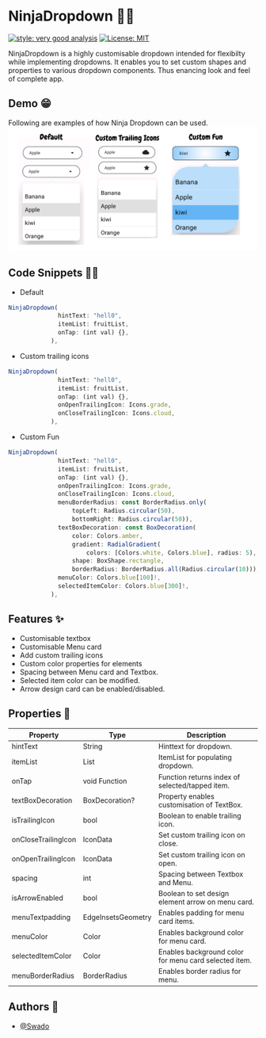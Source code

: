 
# NinjaDropdown 🐱‍👤

[![style: very good analysis](https://img.shields.io/badge/style-very_good_analysis-B22C89.svg)](https://pub.dev/packages/very_good_analysis)
[![License: MIT](https://img.shields.io/badge/License-MIT-yellow.svg)](https://opensource.org/licenses/MIT)

NinjaDropdown is a highly customisable dropdown intended for flexibilty while implementing dropdowns.
It enables you to set custom shapes and properties to various dropdown components. Thus enancing look
and feel of complete app.


## Demo 😁

Following are examples of how Ninja Dropdown can be used.
<img src="https://github.com/Swado/ninja_dropdown/raw/master/screenshots/NinjaDropdown.png" alt="drawing" width="700"/>


## Code Snippets 🐱‍💻
* Default

```javascript
NinjaDropdown(
              hintText: "hell0",
              itemList: fruitList,
              onTap: (int val) {},
            ),
```
* Custom trailing icons

```javascript
NinjaDropdown(
              hintText: "hell0",
              itemList: fruitList,
              onTap: (int val) {},
              onOpenTrailingIcon: Icons.grade,
              onCloseTrailingIcon: Icons.cloud,
            ),
```
* Custom Fun

```javascript
NinjaDropdown(
              hintText: "hell0",
              itemList: fruitList,
              onTap: (int val) {},
              onOpenTrailingIcon: Icons.grade,
              onCloseTrailingIcon: Icons.cloud,
              menuBorderRadius: const BorderRadius.only(
                  topLeft: Radius.circular(50),
                  bottomRight: Radius.circular(50)),
              textBoxDecoration: const BoxDecoration(
                  color: Colors.amber,
                  gradient: RadialGradient(
                      colors: [Colors.white, Colors.blue], radius: 5),
                  shape: BoxShape.rectangle,
                  borderRadius: BorderRadius.all(Radius.circular(10))),
              menuColor: Colors.blue[100]!,
              selectedItemColor: Colors.blue[300]!,
            ),
```


## Features ✨

- Customisable textbox
- Customisable Menu card
- Add custom trailing icons
- Custom color properties for elements
- Spacing between Menu card and Textbox.
- Selected item color can be modified.
- Arrow design card can be enabled/disabled.

## Properties 💖

| Property             | Type |Description|                                                               
| ----------------- | ----- | ------------------------------------------------------------------ |
| hintText | String | Hinttext for dropdown. |
| itemList | List<dynamic> | ItemList for populating dropdown. |
| onTap | void Function | Function returns index of selected/tapped item. |
| textBoxDecoration | BoxDecoration? | Property enables customisation of TextBox. |
| isTrailingIcon | bool | Boolean to enable trailing icon. |
| onCloseTrailingIcon | IconData |Set custom trailing icon on close. |
| onOpenTrailingIcon | IconData | Set custom trailing icon on open. |
| spacing | int | Spacing between Textbox and Menu. |
| isArrowEnabled | bool | Boolean to set design element arrow on menu card. |
| menuTextpadding | EdgeInsetsGeometry | Enables padding for menu card items. |
| menuColor | Color | Enables background color for menu card. |
| selectedItemColor | Color | Enables background color for menu card selected item. |
| menuBorderRadius | BorderRadius | Enables border radius for menu. |


## Authors 🙌

- [@Swado](https://github.com/Swado)

